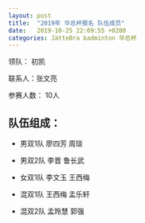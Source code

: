 ```yaml
---
layout: post
title:  "2019年 华总杯报名 队伍成员"
date:   2019-10-25 22:09:55 +0200
categories: JätteBra badminton 华总杯
---
```

领队： 初凯

联系人：张文亮

参赛人数： 10人

## 队伍组成：
- 男双1队
廖四芳 周琰

- 男双2队
李晋 鲁长武

- 女双1队
李文玉 王西梅

- 混双1队
王西梅 孟乐轩

- 混双2队
孟玲慧 郭强